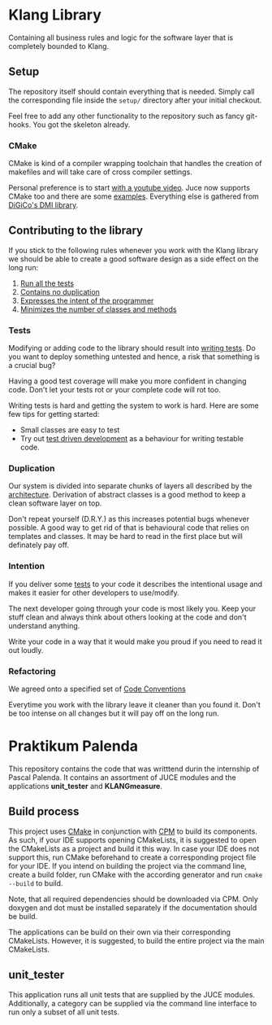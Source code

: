 # Klang Library

Containing all business rules and logic for the software layer that is completely bounded to Klang.

## Setup
The repository itself should contain everything that is needed. Simply call the corresponding file inside the `setup/` directory after your initial checkout.

Feel free to add any other functionality to the repository such as fancy git-hooks. You got the skeleton already.

### CMake
CMake is kind of a compiler wrapping toolchain that handles the creation of makefiles and will take care of cross compiler settings.

Personal preference is to start [with a youtube video](https://www.youtube.com/watch?v=HPMvU64RUTY&vl=zh). 
Juce now supports CMake too and there are some [examples](https://github.com/juce-framework/JUCE/tree/master/examples/CMake). 
Everything else is gathered from [DiGiCo's DMI library](https://github.com/DigicoUK/di_con_dmi_library).

## Contributing to the library
If you stick to the following rules whenever you work with the Klang library we should be able to create a good software design as a side effect on the long run:
1. [Run all the tests](#Tests)
2. [Contains no duplication](#Duplication)
3. [Expresses the intent of the programmer](#Intention)
4. [Minimizes the number of classes and methods](#Refactoring)

### Tests
Modifying or adding code to the library should result into [writing tests](doc/CleanCode/TestSuite.md).
Do you want to deploy something untested and hence, a risk that something is a crucial bug?

Having a good test coverage will make you more confident in changing code. 
Don't let your tests rot or your complete code will rot too.

Writing tests is hard and getting the system to work is hard. Here are some few tips for getting started:
* Small classes are easy to test
* Try out [test driven development](doc/TestDrivenDevelopment.md) as a behaviour for writing testable code.

### Duplication
Our system is divided into separate chunks of layers all described by the [architecture](lib/README.md).
Derivation of abstract classes is a good method to keep a clean software layer on top.

Don't repeat yourself (D.R.Y.) as this increases potential bugs whenever possible. A good way to get rid of that is behavioural code that relies on templates and classes. It may be hard to read in the first place but will definately pay off.

### Intention
If you deliver some [tests](#Tests) to your code it describes the intentional usage and makes it easier for other developers to use/modify.

The next developer going through your code is most likely you. 
Keep your stuff clean and always think about others looking at the code and don't understand anything.

Write your code in a way that it would make you proud if you need to read it out loudly.

### Refactoring
We agreed onto a specified set of [Code Conventions](doc/CleanCode/CodingGuidelines.md)

Everytime you work with the library leave it cleaner than you found it. Don't be too intense on all changes but it will pay off on the long run.
# Praktikum Palenda

This repository contains the code that was writttend durin the internship of Pascal Palenda.
It contains an assortment of JUCE modules and the applications __unit_tester__ and __KLANGmeasure__.

## Build process

This project uses [CMake](https://cmake.org/) in conjunction with [CPM](https://github.com/cpm-cmake/CPM.cmake) to build its components.
As such, if your IDE supports opening CMakeLists, it is suggested to open the CMakeLists as a project and build it this way.
In case your IDE does not support this, run CMake beforehand to create a corresponding project file for your IDE.
If you intend on building the project via the command line, create a build folder, run CMake with the according generator and run `cmake --build` to build.

Note, that all required dependencies should be downloaded via CPM. Only doxygen and dot must be installed separately if the documentation should be build.

The applications can be build on their own via their corresponding CMakeLists.
However, it is suggested, to build the entire project via the main CMakeLists.

## unit_tester

This application runs all unit tests that are supplied by the JUCE modules.
Additionally, a category can be supplied via the command line interface to run only a subset of all unit tests.


